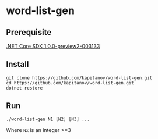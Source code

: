 word-list-gen
=============

Prerequisite
------------

[.NET Core SDK 1.0.0-preview2-003133](https://www.microsoft.com/net/download/core)

Install
-------

```shell
git clone https://github.com/kapitanov/word-list-gen.git
cd https://github.com/kapitanov/word-list-gen.git
dotnet restore
```

Run
---

```shell
./word-list-gen N1 [N2] [N3] ...
```

Where `Nx` is an integer >=3
